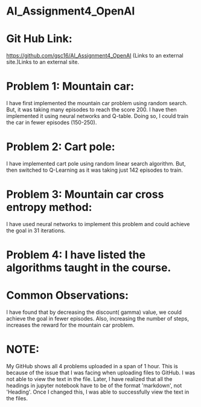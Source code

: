 # AI_Assignment4_OpenAI
# Git Hub Link:

https://github.com/gsc16/AI_Assignment4_OpenAI (Links to an external site.)Links to an external site.

# Problem 1: Mountain car: 
I have first implemented the mountain car problem using random search. But, it was taking many episodes to reach the score 200. 
I have then implemented it using neural networks and Q-table. Doing so, I could train the car in fewer episodes (150-250).

# Problem 2: Cart pole: 
I have implemented cart pole using random linear search algorithm. 
But, then switched to Q-Learning as it was taking just 142 episodes to train.

# Problem 3: Mountain car cross entropy method: 
I have used neural networks to implement this problem and could achieve the goal in 31 iterations.

# Problem 4: I have listed the algorithms taught in the course.

# Common Observations: 
I have found that by decreasing the discount( gamma) value, we could achieve the goal in fewer episodes. 
Also, increasing the number of steps, increases the reward for the mountain car problem.  

# NOTE:

My GitHub shows all 4 problems uploaded in a span of 1 hour. This is because of the issue that I was facing when uploading files to GitHub.
I was not able to view the text in the file. Later, I have realized that all the headings in jupyter notebook have to be of the format 
'markdown', not 'Heading'. Once I changed this, I was able to successfully view the text in the files.
